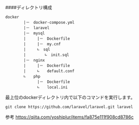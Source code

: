 ####ディレクトリ構成

```
docker            
        |－　docker-compose.yml             
        |－　laravel                
        |－　mysql                  　
        |　　　|－　Dockerfile                 
        |　　　|－　my.cnf             
        |　　　∟　sql                 
        |　　　　　∟　init.sql                  
        |－　nginx                  
        |　　　|－　Dockerfile                　
        |　　　∟　　default.conf               
        ∟　　php           
              |－　Dockerfile            　
              ∟　　local.ini            
```                               
  
  最上位のdockerディレクトリ内で以下のコマンドを実行します。
  ```
  git clone https://github.com/laravel/laravel.git laravel
  ```                              

  参考
  https://qiita.com/yoshiplur/items/fa875e111f908cd8786c

